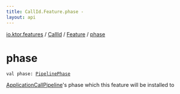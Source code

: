 ```yaml
---
title: CallId.Feature.phase - 
layout: api
---
```


<div class='api-docs-breadcrumbs'><a href="../../index.html">io.ktor.features</a> / <a href="../index.html">CallId</a> / <a href="index.html">Feature</a> / <a href="./phase.html">phase</a></div>

# phase

<div class="signature"><code><span class="keyword">val </span><span class="identifier">phase</span><span class="symbol">: </span><a href="../../../io.ktor.util.pipeline/-pipeline-phase/index.html"><span class="identifier">PipelinePhase</span></a></code></div>

<a href="../../../io.ktor.application/-application-call-pipeline/index.html">ApplicationCallPipeline</a>'s phase which this feature will be installed to

